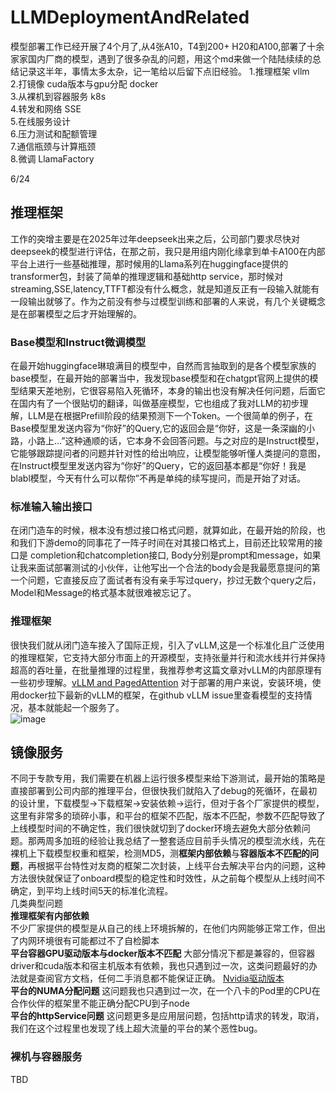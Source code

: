 # LLMDeploymentAndRelated

模型部署工作已经开展了4个月了,从4张A10，T4到200+ H20和A100,部署了十余家家国内厂商的模型，遇到了很多杂乱的问题，用这个md来做一个陆陆续续的总结记录这半年，事情太多太杂，记一笔给以后留下点旧经验。
1.推理框架 vllm<br>
2.打镜像 cuda版本与gpu分配 docker<br>
3.从裸机到容器服务 k8s<br>
4.转发和网络 SSE<br>
5.在线服务设计<br>
6.压力测试和配额管理<br>
7.通信瓶颈与计算瓶颈<br>
8.微调 LlamaFactory<br>


6/24
## 推理框架<br>
工作的突增主要是在2025年过年deepseek出来之后，公司部门要求尽快对deepseek的模型进行评估，在那之前，我只是用组内刚化缘拿到单卡A100在内部平台上进行一些基础推理，那时候用的Llama系列在huggingface提供的transformer包，封装了简单的推理逻辑和基础http service，那时候对streaming,SSE,latency,TTFT都没有什么概念，就是知道反正有一段输入就能有一段输出就够了。作为之前没有参与过模型训练和部署的人来说，有几个关键概念是在部署模型之后才开始理解的。<br>
### Base模型和Instruct微调模型<br>
在最开始huggingface琳琅满目的模型中，自然而言抽取到的是各个模型家族的base模型，在最开始的部署当中，我发现base模型和在chatgpt官网上提供的模型结果天差地别，它很容易陷入死循环，本身的输出也没有解决任何问题，后面它在国内有了一个很贴切的翻译，叫做基座模型，它也组成了我对LLM的初步理解，LLM是在根据Prefill阶段的结果预测下一个Token。一个很简单的例子，在Base模型里发送内容为“你好”的Query,它的返回会是“你好，这是一条深幽的小路，小路上...”这种通顺的话，它本身不会回答问题。与之对应的是Instruct模型，它能够跟踪提问者的问题并针对性的给出响应，让模型能够听懂人类提问的意图，在Instruct模型里发送内容为“你好”的Query，它的返回基本都是“你好！我是blabl模型，今天有什么可以帮你”不再是单纯的续写提问，而是开始了对话。<br>
### 标准输入输出接口<br>
在闭门造车的时候，根本没有想过接口格式问题，就算如此，在最开始的阶段，也和我们下游demo的同事花了一阵子时间在对其接口格式上，目前还比较常用的接口是 completion和chatcompletion接口, Body分别是prompt和message，如果让我来面试部署测试的小伙伴，让他写出一个合法的body会是我最愿意提问的第一个问题，它直接反应了面试者有没有亲手写过query，抄过无数个query之后，Model和Message的格式基本就很难被忘记了。<br>
### 推理框架<br>
很快我们就从闭门造车接入了国际正规，引入了vLLM,这是一个标准化且广泛使用的推理框架，它支持大部分市面上的开源模型，支持张量并行和流水线并行并保持超高的吞吐量，在批量推理的过程里，我推荐参考这篇文章对vLLM的内部原理有一些初步理解。[vLLM and PagedAttention](https://www.runpod.io/blog/introduction-to-vllm-and-pagedattention) 对于部署的用户来说，安装环境，使用docker拉下最新的vLLM的框架，在github vLLM issue里查看模型的支持情况，基本就能起一个服务了。<br>
![image](https://github.com/user-attachments/assets/cf9b8c72-f208-4ff4-8dbb-765a9bfedd58)

## 镜像服务
不同于专款专用，我们需要在机器上运行很多模型来给下游测试，最开始的策略是直接部署到公司内部的推理平台，但很快我们就陷入了debug的死循环，在最初的设计里，下载模型->下载框架->安装依赖->运行，但对于各个厂家提供的模型，这里有非常多的琐碎小事，和平台的框架不匹配，版本不匹配，参数不匹配导致了上线模型时间的不确定性，我们很快就切到了docker环境去避免大部分依赖问题。那两周多加班的经验让我总结了一整套适应目前手头情况的模型流水线，先在裸机上下载模型权重和框架，检测MD5，测**框架内部依赖**与**容器版本不匹配的问题**，再根据平台特性对友商的框架二次封装，上线平台去解决平台内的问题，这种方法很快就保证了onboard模型的稳定性和时效性，从之前每个模型从上线时间不确定，到平均上线时间5天的标准化流程。<br>
几类典型问题<br>
**推理框架有内部依赖** <br>
不少厂家提供的模型是从自己的线上环境拆解的，在他们内网能够正常工作，但出了内网环境很有可能都过不了自检脚本<br>
**平台容器GPU驱动版本与docker版本不匹配** 大部分情况下都是兼容的，但容器driver和cuda版本和宿主机版本有依赖，我也只遇到过一次，这类问题最好的办法就是查阅官方文档，任何二手消息都不能保证正确。 [Nvidia驱动版本](https://docs.nvidia.com/cuda/cuda-toolkit-release-notes/index.html#cuda-major-component-versions) <br>
**平台的NUMA分配问题** 这问题我也只遇到过一次，在一个八卡的Pod里的CPU在合作伙伴的框架里不能正确分配CPU到子node <br>
**平台的httpService问题** 这问题更多是应用层问题，包括http请求的转发，取消，我们在这个过程里也发现了线上超大流量的平台的某个恶性bug。<br>
### 裸机与容器服务
TBD
